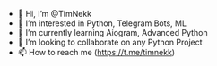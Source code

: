 - 👋 Hi, I’m @TimNekk
- 👀 I’m interested in Python, Telegram Bots, ML
- 🌱 I’m currently learning Aiogram, Advanced Python
- 💞️ I’m looking to collaborate on any Python Project
- 📫 How to reach me (https://t.me/timnekk)
